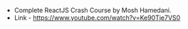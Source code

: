 - Complete ReactJS Crash Course by Mosh Hamedani.
- Link - https://www.youtube.com/watch?v=Ke90Tje7VS0
